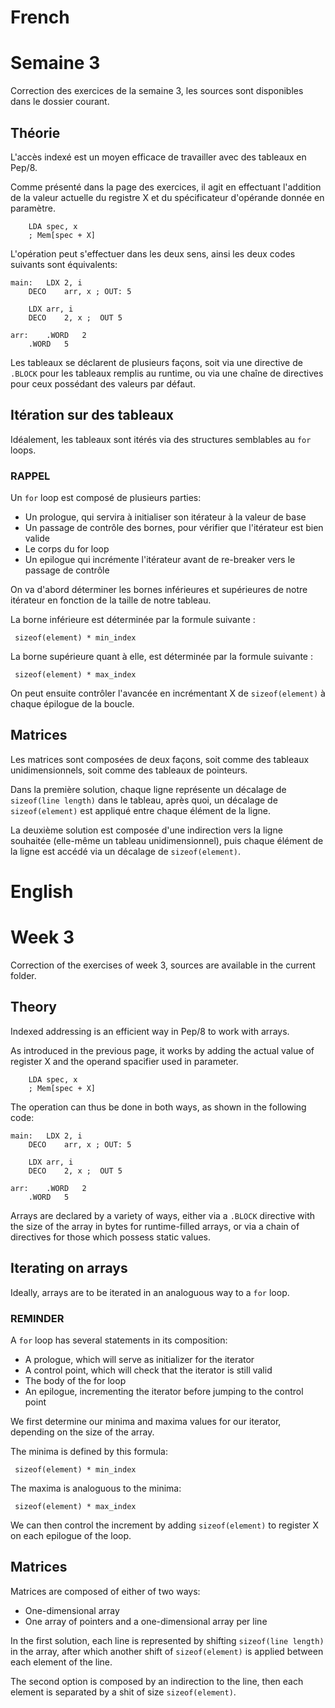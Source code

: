 # French

# Semaine 3

Correction des exercices de la semaine 3, les sources sont disponibles dans le dossier courant.

## Théorie

L'accès indexé est un moyen efficace de travailler avec des tableaux en Pep/8.

Comme présenté dans la page des exercices, il agit en effectuant l'addition de la valeur actuelle du registre X et du spécificateur d'opérande donnée en paramètre.

~~~Pep-8
	LDA	spec, x
	; Mem[spec + X]
~~~

L'opération peut s'effectuer dans les deux sens, ainsi les deux codes suivants sont équivalents:

~~~Pep-8
main:	LDX	2, i
	DECO	arr, x ; OUT: 5

	LDX	arr, i
	DECO	2, x ;	OUT 5

arr:	.WORD	2
	.WORD	5
~~~

Les tableaux se déclarent de plusieurs façons, soit via une directive de `.BLOCK` pour les tableaux remplis au runtime, ou via une chaîne de directives pour ceux possédant des valeurs par défaut.

## Itération sur des tableaux

Idéalement, les tableaux sont itérés via des structures semblables au `for` loops.

### RAPPEL

Un `for` loop est composé de plusieurs parties:

* Un prologue, qui servira à initialiser son itérateur à la valeur de base
* Un passage de contrôle des bornes, pour vérifier que l'itérateur est bien valide
* Le corps du for loop
* Un epilogue qui incrémente l'itérateur avant de re-breaker vers le passage de contrôle

On va d'abord déterminer les bornes inférieures et supérieures de notre itérateur en fonction de la taille de notre tableau.

La borne inférieure est déterminée par la formule suivante :

` sizeof(element) * min_index`

La borne supérieure quant à elle, est déterminée par la formule suivante :

` sizeof(element) * max_index`

On peut ensuite contrôler l'avancée en incrémentant X de `sizeof(element)` à chaque épilogue de la boucle.

## Matrices

Les matrices sont composées de deux façons, soit comme des tableaux unidimensionnels, soit comme des tableaux de pointeurs.

Dans la première solution, chaque ligne représente un décalage de `sizeof(line length)` dans le tableau, après quoi, un décalage de `sizeof(element)` est appliqué entre chaque élément de la ligne.

La deuxième solution est composée d'une indirection vers la ligne souhaitée (elle-même un tableau unidimensionnel), puis chaque élément de la ligne est accédé via un décalage de `sizeof(element)`.

# English

# Week 3

Correction of the exercises of week 3, sources are available in the current folder.

## Theory

Indexed addressing is an efficient way in Pep/8 to work with arrays.

As introduced in the previous page, it works by adding the actual value of register X and the operand spacifier used in parameter.

~~~Pep-8
	LDA	spec, x
	; Mem[spec + X]
~~~

The operation can thus be done in both ways, as shown in the following code:

~~~Pep-8
main:	LDX	2, i
	DECO	arr, x ; OUT: 5

	LDX	arr, i
	DECO	2, x ;	OUT 5

arr:	.WORD	2
	.WORD	5
~~~

Arrays are declared by a variety of ways, either via a `.BLOCK` directive with the size of the array in bytes for runtime-filled arrays, or via a chain of directives for those which possess static values.

## Iterating on arrays

Ideally, arrays are to be iterated in an analoguous way to a `for` loop.

### REMINDER

A `for` loop has several statements in its composition:

* A prologue, which will serve as initializer for the iterator
* A control point, which will check that the iterator is still valid
* The body of the for loop
* An epilogue, incrementing the iterator before jumping to the control point

We first determine our minima and maxima values for our iterator, depending on the size of the array.

The minima is defined by this formula:

` sizeof(element) * min_index`

The maxima is analoguous to the minima:

` sizeof(element) * max_index`

We can then control the increment by adding `sizeof(element)` to register X on each epilogue of the loop.

## Matrices

Matrices are composed of either of two ways:

* One-dimensional array
* One array of pointers and a one-dimensional array per line

In the first solution, each line is represented by shifting `sizeof(line length)` in the array, after which another shift of `sizeof(element)` is applied between each element of the line.

The second option is composed by an indirection to the line, then each element is separated by a shit of size `sizeof(element)`.
